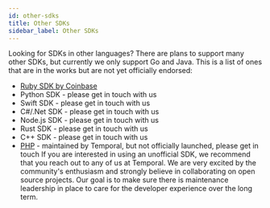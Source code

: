 ```yaml
---
id: other-sdks
title: Other SDKs
sidebar_label: Other SDKs
---
```


Looking for SDKs in other languages? There are plans to support many other SDKs, but currently we only support Go and Java. This is a list of ones that are in the works but are not yet officially endorsed:

- [Ruby SDK by Coinbase](https://github.com/coinbase/temporal-ruby)
- Python SDK - please get in touch with us
- Swift SDK - please get in touch with us
- C#/.Net SDK - please get in touch with us
- Node.js SDK - please get in touch with us
- Rust SDK - please get in touch with us
- C++ SDK - please get in touch with us
- [PHP](https://github.com/temporalio/php-sdk) - maintained by Temporal, but not officially launched, please get in touch
If you are interested in using an unofficial SDK, we recommend that you reach out to any of us at Temporal. We are very excited by the community's enthusiasm and strongly believe in collaborating on open source projects. Our goal is to make sure there is maintenance leadership in place to care for the developer experience over the long term.
